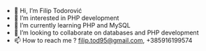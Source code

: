 - 👋 Hi, I’m Filip Todorović
- 👀 I’m interested in PHP development 
- 🌱 I’m currently learning PHP and MySQL
- 💞️ I’m looking to collaborate on databases and PHP development 
- 📫 How to reach me ? filip.tod95@gmail.com, +385916199574


